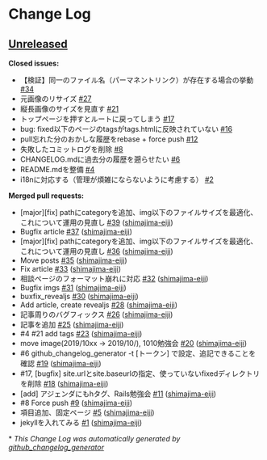 # Change Log

## [Unreleased](https://github.com/shimajima-eiji/resume/tree/HEAD)

**Closed issues:**

- 【検証】同一のファイル名（パーマネントリンク）が存在する場合の挙動 [\#34](https://github.com/shimajima-eiji/resume/issues/34)
- 元画像のリサイズ [\#27](https://github.com/shimajima-eiji/resume/issues/27)
- 縦長画像のサイズを見直す [\#21](https://github.com/shimajima-eiji/resume/issues/21)
- トップページを押すとルートに戻ってしまう [\#17](https://github.com/shimajima-eiji/resume/issues/17)
- bug: fixed以下のページのtagsがtags.htmlに反映されていない [\#16](https://github.com/shimajima-eiji/resume/issues/16)
- pull忘れた分のおかしな履歴をrebase + force push [\#12](https://github.com/shimajima-eiji/resume/issues/12)
- 失敗したコミットログを削除 [\#8](https://github.com/shimajima-eiji/resume/issues/8)
- CHANGELOG.mdに過去分の履歴を遡らせたい [\#6](https://github.com/shimajima-eiji/resume/issues/6)
- README.mdを整備 [\#4](https://github.com/shimajima-eiji/resume/issues/4)
- i18nに対応する（管理が煩雑にならないように考慮する） [\#2](https://github.com/shimajima-eiji/resume/issues/2)

**Merged pull requests:**

- \[major\]\[fix\] pathにcategoryを追加、img以下のファイルサイズを最適化、これについて運用の見直し [\#39](https://github.com/shimajima-eiji/resume/pull/39) ([shimajima-eiji](https://github.com/shimajima-eiji))
- Bugfix article [\#37](https://github.com/shimajima-eiji/resume/pull/37) ([shimajima-eiji](https://github.com/shimajima-eiji))
- \[major\]\[fix\] pathにcategoryを追加、img以下のファイルサイズを最適化、これについて運用の見直し [\#36](https://github.com/shimajima-eiji/resume/pull/36) ([shimajima-eiji](https://github.com/shimajima-eiji))
- Move posts [\#35](https://github.com/shimajima-eiji/resume/pull/35) ([shimajima-eiji](https://github.com/shimajima-eiji))
- Fix article [\#33](https://github.com/shimajima-eiji/resume/pull/33) ([shimajima-eiji](https://github.com/shimajima-eiji))
- 相談ページのフォーマット崩れに対応 [\#32](https://github.com/shimajima-eiji/resume/pull/32) ([shimajima-eiji](https://github.com/shimajima-eiji))
- Bugfix imgs [\#31](https://github.com/shimajima-eiji/resume/pull/31) ([shimajima-eiji](https://github.com/shimajima-eiji))
- buxfix\_revealjs [\#30](https://github.com/shimajima-eiji/resume/pull/30) ([shimajima-eiji](https://github.com/shimajima-eiji))
- Add article, create revealjs [\#28](https://github.com/shimajima-eiji/resume/pull/28) ([shimajima-eiji](https://github.com/shimajima-eiji))
- 記事周りのバグフィックス [\#26](https://github.com/shimajima-eiji/resume/pull/26) ([shimajima-eiji](https://github.com/shimajima-eiji))
- 記事を追加 [\#25](https://github.com/shimajima-eiji/resume/pull/25) ([shimajima-eiji](https://github.com/shimajima-eiji))
- \#4 \#21 add tags [\#23](https://github.com/shimajima-eiji/resume/pull/23) ([shimajima-eiji](https://github.com/shimajima-eiji))
- move image\(2019/10xx -\> 2019/10/\), 1010勉強会 [\#20](https://github.com/shimajima-eiji/resume/pull/20) ([shimajima-eiji](https://github.com/shimajima-eiji))
- \#6 github\_changelog\_generator -t \[トークン\] で設定、追記できることを確認 [\#19](https://github.com/shimajima-eiji/resume/pull/19) ([shimajima-eiji](https://github.com/shimajima-eiji))
- \#17, \[bugfix\] site.urlとsite.baseurlの指定、使っていないfixedディレクトリを削除 [\#18](https://github.com/shimajima-eiji/resume/pull/18) ([shimajima-eiji](https://github.com/shimajima-eiji))
- \[add\] アジェンダにもhタグ、Rails勉強会 [\#11](https://github.com/shimajima-eiji/resume/pull/11) ([shimajima-eiji](https://github.com/shimajima-eiji))
- \#8 Force push [\#9](https://github.com/shimajima-eiji/resume/pull/9) ([shimajima-eiji](https://github.com/shimajima-eiji))
- 項目追加、固定ページ [\#5](https://github.com/shimajima-eiji/resume/pull/5) ([shimajima-eiji](https://github.com/shimajima-eiji))
- jekyllを入れてみる [\#1](https://github.com/shimajima-eiji/resume/pull/1) ([shimajima-eiji](https://github.com/shimajima-eiji))



\* *This Change Log was automatically generated by [github_changelog_generator](https://github.com/skywinder/Github-Changelog-Generator)*